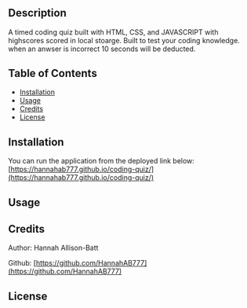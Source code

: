 # <CODING QUIZ>

## Description
 A timed coding quiz built with HTML, CSS, and JAVASCRIPT with highscores scored in local stoarge. Built to test your coding knowledge. when an anwser is incorrect 10 seconds will be deducted.

## Table of Contents

- [Installation](#installation)
- [Usage](#usage)
- [Credits](#credits)
- [License](#license)

## Installation

You can run the application from the deployed link below:
[https://hannahab777.github.io/coding-quiz/](https://hannahab777.github.io/coding-quiz/)

## Usage




## Credits

Author: Hannah Allison-Batt

Github: [https://github.com/HannahAB777](https://github.com/HannahAB777)

## License



